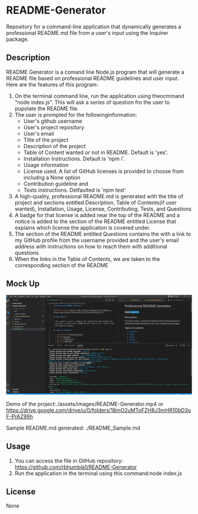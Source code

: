 # README-Generator
Repository for a command-line application that dynamically generates a professional README.md file from a user's input using the Inquirer package.

## Description
README Generator is a comand line Node.js program that will generate a README file based on professional README guidelines and user input.  Here are the features of this program:

1. On the terminal command line, run the application using theocmmand "node index.js".  This will ask a series of question fro the user to pupolate the README file.
2. The user is prompted for the followinginformation: 
    * User's github username
    * User's project repository
    * User's email
    * Title of the project
    * Description of the project
    * Table of Content wanted or not in README.  Default is 'yes'.
    * Installation Instructions.  Default is 'npm i'.
    * Usage information
    * License used.  A list of GitHub licenses is provided to choose from includng a None option
    * Contribution guideline and
    * Tests instructions. Detfaulted is 'npm test'
3. A high-quality, professional README.md is generated with the title of project and sections entitled Description, Table of Contents(if user wanted), Installation, Usage, License, Contributing, Tests, and Questions
4. A badge for that license is added near the top of the README and a notice is added to the section of the README entitled License that explains which license the application is covered under.
5. The section of the README entitled Questions contains the with a link to my GitHub profile from the username provided and 
the user's email address with instructions on how to reach them with additional questions
6. When the links in the Table of Contents, we are taken to the corresponding section of the README


## Mock Up

![Screenshot](./assets/images/Screenshot.JPEG)

Demo of the project:./assets/images/README-Generator.mp4 or https://drive.google.com/drive/u/0/folders/18mO2uMToFZH8J3mHR10bD3oF-PrAZ99h

Sample README.md generated: ./README_Sample.md


## Usage
1. You can access the file in GitHub repository: https://github.com/rbhumbla1/README-Generator
2. Run the application in the terminal using this command:node index.js

## License
None
